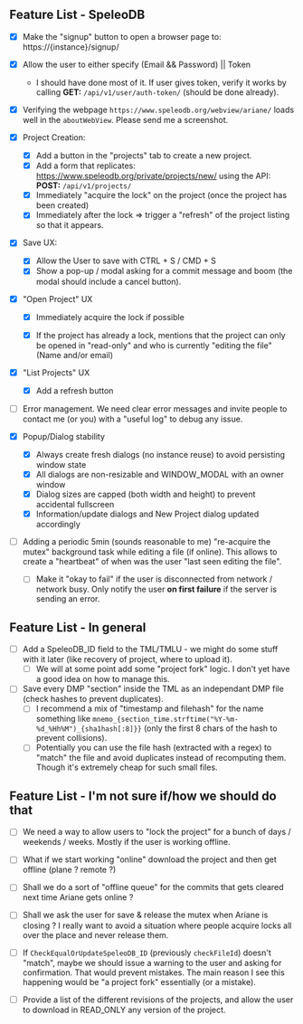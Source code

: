 ## Feature List - SpeleoDB

- [x] Make the "signup" button to open a browser page to: https://{instance}/signup/

- [x] Allow the user to either specify (Email && Password) || Token
  - I should have done most of it. If user gives token, verify it works by calling **GET:** `/api/v1/user/auth-token/` (should be done already).

- [x] Verifying the webpage `https://www.speleodb.org/webview/ariane/` loads well in the `aboutWebView`. Please send me a screenshot.

- [x] Project Creation:
  - [x] Add a button in the "projects" tab to create a new project.
  - [x] Add a form that replicates: https://www.speleodb.org/private/projects/new/ using the API: **POST:** `/api/v1/projects/`
  - [x] Immediately "acquire the lock" on the project (once the project has been created)
  - [x] Immediately after the lock => trigger a "refresh" of the project listing so that it appears.

- [x] Save UX:
  - [x] Allow the User to save with CTRL + S / CMD + S
  - [x] Show a pop-up / modal asking for a commit message and boom (the modal should include a cancel button).

- [x] "Open Project" UX
  - [x] Immediately acquire the lock if possible

  - [x] If the project has already a lock, mentions that the project can only be opened in "read-only" and who is currently "editing the file" (Name and/or email)

- [x] "List Projects" UX
  - [x] Add a refresh button

- [ ] Error management. We need clear error messages and invite people to contact me (or you) with a "useful log" to debug any issue.

- [x] Popup/Dialog stability
  - [x] Always create fresh dialogs (no instance reuse) to avoid persisting window state
  - [x] All dialogs are non-resizable and WINDOW_MODAL with an owner window
  - [x] Dialog sizes are capped (both width and height) to prevent accidental fullscreen
  - [x] Information/update dialogs and New Project dialog updated accordingly

- [ ] Adding a periodic 5min (sounds reasonable to me) "re-acquire the mutex" background task while editing a file (if online). This allows to create a "heartbeat" of when was the user "last seen editing the file".
  - [ ] Make it "okay to fail" if the user is disconnected from network / network busy. Only notify the user **on first failure** if the server is sending an error.

## Feature List - In general

- [ ] Add a SpeleoDB_ID field to the TML/TMLU - we might do some stuff with it later (like recovery of project, where to upload it).
  - [ ] We will at some point add some "project fork" logic. I don't yet have a good idea on how to manage this.

- [ ] Save every DMP "section" inside the TML as an independant DMP file (check hashes to prevent duplicates).
  - [ ] I recommend a mix of "timestamp and filehash" for the name something like `mnemo_{section_time.strftime("%Y-%m-%d_%Hh%M")_{sha1hash[:8]}}` (only the first 8 chars of the hash to prevent collisions).
  - [ ] Potentially you can use the file hash (extracted with a regex) to "match" the file and avoid duplicates instead of recomputing them. Though it's extremely cheap for such small files.

## Feature List - I'm not sure if/how we should do that

- [ ] We need a way to allow users to "lock the project" for a bunch of days / weekends / weeks. Mostly if the user is working offline.

- [ ] What if we start working "online" download the project and then get offline (plane ? remote ?)

- [ ] Shall we do a sort of "offline queue" for the commits that gets cleared next time Ariane gets online ?

- [ ] Shall we ask the user for save & release the mutex when Ariane is closing ? I really want to avoid a situation where people acquire locks all over the place and never release them.

- [ ] If `CheckEqualOrUpdateSpeleoDB_ID` (previously `checkFileId`) doesn't "match", maybe we should issue a warning to the user and asking for confirmation. That would prevent mistakes. The main reason I see this happening would be "a project fork" essentially (or a mistake).

- [ ] Provide a list of the different revisions of the projects, and allow the user to download in READ_ONLY any version of the project.
